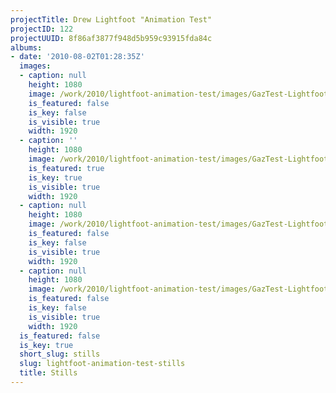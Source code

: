 ```yaml
---
projectTitle: Drew Lightfoot "Animation Test"
projectID: 122
projectUUID: 8f86af3877f948d5b959c93915fda84c
albums:
- date: '2010-08-02T01:28:35Z'
  images:
  - caption: null
    height: 1080
    image: /work/2010/lightfoot-animation-test/images/GazTest-Lightfoot.0001-1.jpg
    is_featured: false
    is_key: false
    is_visible: true
    width: 1920
  - caption: ''
    height: 1080
    image: /work/2010/lightfoot-animation-test/images/GazTest-Lightfoot.0002-1.jpg
    is_featured: true
    is_key: true
    is_visible: true
    width: 1920
  - caption: null
    height: 1080
    image: /work/2010/lightfoot-animation-test/images/GazTest-Lightfoot.0003-1.jpg
    is_featured: false
    is_key: false
    is_visible: true
    width: 1920
  - caption: null
    height: 1080
    image: /work/2010/lightfoot-animation-test/images/GazTest-Lightfoot.0004-1.jpg
    is_featured: false
    is_key: false
    is_visible: true
    width: 1920
  is_featured: false
  is_key: true
  short_slug: stills
  slug: lightfoot-animation-test-stills
  title: Stills
---
```

